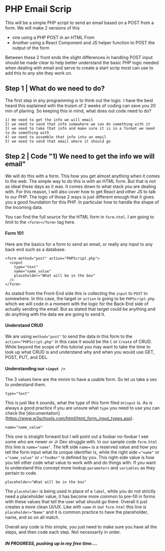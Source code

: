 # PHP Email Scrip

This will be a simple PHP script to send an email based on a POST from a form. We will make 2 versions of this
* one using a PHP POST in an HTML From
* Another using a React Component and JS helper function to POST the output of the form

Between these 2 front ends the slight differences in handling POST input should be made clear to help better understand the basic PHP logic needed when dealing with email and serve to create a start scrip most can use to add this to any site they work on.

## Step 1 | What do we need to do?
The first step in any programming is to think out the logic. I have the best heard this explained with the truism of 2 weeks of coding can save you 20 min of planing. So keeping this in mind, what does out code need to do?

```
1) We need to get the info we will email
2) we need to send that info somewhere we can do something with it
3) we need to take that info and make sure it is in a format we need to do something with
4) we need to assemble that info into an email
5) we need to send that email where it should go
```

## Step 2 | Code "1) We need to get the info we will email"

We will do this with a form. This how you get almost anything when it comes to the web. The simple way to do this is with an HTML form. But that is not as ideal these days as it was. It comes down to what stack you are dealing with. For this reason, I will also cover how to get React and other JS to talk to our PHP. The logic of those 2 ways is just different enough that it gives you a good foundation for this PHP. In particular how to handle the shape of the incoming data.

You can find the full source for the HTML form in ```form.html```. I am going to limit to the ```<form></form>``` tag here.

#### Form 101
Here are the basics for a form to send an email, or really any input to any back end such as a database.
```
<form method="post" action="PHPScript.php">
  <input
    type="text"
    name="name_value"
    placeholder="What will be in the box"
  />
</form>
```

As stated from the Front-End side this is collecting the ```input``` to ```POST``` to somewhere. In this case, the target or ```action``` is going to be ```PHPScript.php``` which we will code in a moment with the logic for the Back-End side of actually sending the email. But as stated that target could be anything and do anything with the data we are going to send it.

#### Understand CRUD
We are using ```method="post"``` to send the data in this form to the ```action="PHPScript.php"``` in this case it would be the ```C``` or ```Create``` of CRUD. While beyond the scope of this tutorial you may want to take the time to look up what CRUD is and understand why and when you would use GET, POST, PUT, and DEL.

#### Understanding our ```<input />```
The 3 values here are the minim to have a usable form. So let us take a sec to understand them.

```
type="text"
```
This is just like it sounds, what the type of this form filed or```input``` is. As is always a good practice if you are unsure what ```type``` you need to use you can check the [documentation] (https://www.w3schools.com/html/html_form_input_types.asp).

```
name="name_value"
```
This one is straight forward but I will point out a foobar no-foobar I see some who are newer or Jr Dev struggle with. In our sample code ```form.html``` this line is ```name="name"```. The left side ```name=``` is a reserved value and how you tell the form input what its unique identifier is, while the right side ```="name"``` or ```="name_value"``` or ```="fooBar"``` is defined by you. This right-side value is how you tell other code what value to work with and do things with. If you want to understand this concept more lookup ```parameters``` and ```variables``` as they pertain to code.

```
placeholder="What will be in the box"
```
The ```placeholder```  is being used in place of a ```label```, while you do not strictly need a placeholder value, it has become more common to pre-fill in forms with these values that tell the user what should go there. Overall it just creates a more clean UI/UX. Like with ```name``` in our ```form.html``` this line is ```placeholder="Name"``` and it is common practice to have the placeholder, name, and so on all match.










Overall any code is this simple, you just need to make sure you have all the steps, and then code each step. Not necessarily in order.




##### IN PROGRESS, pushing up in my free time....
